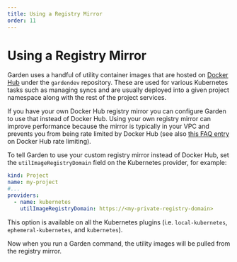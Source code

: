 ```yaml
---
title: Using a Registry Mirror
order: 11
---
```


# Using a Registry Mirror

Garden uses a handful of utility container images that are hosted on [Docker Hub](https://hub.docker.com/) under the `gardendev` repository. These are used for various Kubernetes tasks such as managing syncs and are usually deployed into a given project namespace along with the rest of the project services.

If you have your own Docker Hub registry mirror you can configure Garden to use that instead of Docker Hub. Using your own registry mirror can improve performance because the mirror is typically in your VPC and prevents you from being rate limited by Docker Hub (see also [this FAQ entry](../misc/faq.md#how-do-i-avoid-being-rate-limited-by-docker-hub) on Docker Hub rate limiting).

To tell Garden to use your custom registry mirror instead of Docker Hub, set the `utilImageRegistryDomain` field on the Kubernetes provider, for example:

```yaml
kind: Project
name: my-project
#...
providers:
  - name: kubernetes
    utilImageRegistryDomain: https://<my-private-registry-domain>
```

This option is available on all the Kubernetes plugins (i.e. `local-kubernetes`, `ephemeral-kubernetes`, and `kubernetes`).

Now when you run a Garden command, the utility images will be pulled from the registry mirror.
